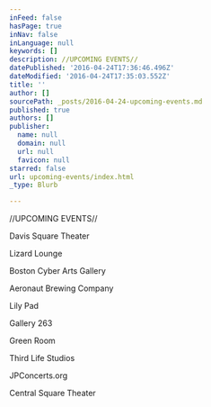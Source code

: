 ```yaml
---
inFeed: false
hasPage: true
inNav: false
inLanguage: null
keywords: []
description: //UPCOMING EVENTS//
datePublished: '2016-04-24T17:36:46.496Z'
dateModified: '2016-04-24T17:35:03.552Z'
title: ''
author: []
sourcePath: _posts/2016-04-24-upcoming-events.md
published: true
authors: []
publisher:
  name: null
  domain: null
  url: null
  favicon: null
starred: false
url: upcoming-events/index.html
_type: Blurb

---
```

//UPCOMING EVENTS//

Davis Square Theater

Lizard Lounge

Boston Cyber Arts Gallery

Aeronaut Brewing Company

Lily Pad

Gallery 263

Green Room

Third Life Studios

JPConcerts.org

Central Square Theater